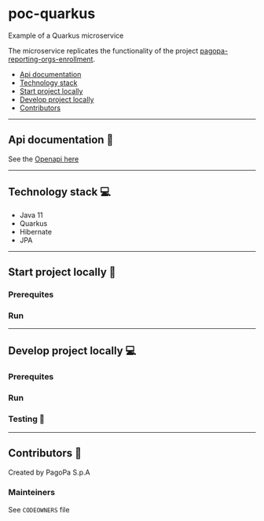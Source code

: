 # poc-quarkus

Example of a Quarkus microservice

The microservice replicates the functionality of the project [pagopa-reporting-orgs-enrollment](https://github.com/pagopa/pagopa-reporting-orgs-enrollment).

- [Api documentation](#api-documentation-📖)
- [Technology stack](#technology-stack-💻)
- [Start project locally](#start-project-locally-🚀)
- [Develop project locally](#develop-project-locally-💻)
- [Contributors](#contributors-👥)

---

## Api documentation 📖

See the [Openapi here](https://github.com/pagopa/poc-quarkus/openapi/README.md)

---

## Technology stack 💻
- Java 11
- Quarkus
- Hibernate
- JPA

---

## Start project locally 🚀

### Prerequites

### Run

---

## Develop project locally 💻

### Prerequites

### Run

### Testing 🧪

---

## Contributors 👥

Created by PagoPa S.p.A

### Mainteiners

See `CODEOWNERS` file


